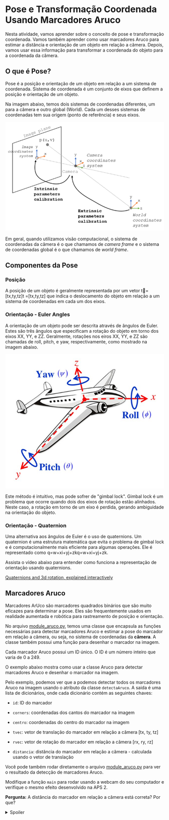 # Pose e Transformação Coordenada Usando Marcadores Aruco

Nesta atividade, vamos aprender sobre o conceito de pose e transformação coordenada. Vamos também aprender como usar marcadores Aruco para estimar a distância e orientação de um objeto em relação a câmera. Depois, vamos usar essa informação para transformar a coordenada do objeto para a coordenada da câmera.

## O que é Pose?
Pose é a posição e orientação de um objeto em relação a um sistema de coordenada. Sistema de coordenada é um conjunto de eixos que definem a posição e orientação de um objeto.

Na imagem abaixo, temos dois sistemas de coordenadas diferentes, um para a câmera e outro global (World). Cada um desses sistemas de coordenadas tem sua origem (ponto de referência) e seus eixos.  

![Pose](img/pose.png)

Em geral, quando utilizamos visão computacional, o sistema de coordenadas da câmera é o que chamamos de *camera frame* e o sistema de coordenadas global é o que chamamos de *world frame*.

## Componentes da Pose
### Posição
A posição de um objeto é geralmente representada por um vetor t⃗=[tx,ty,tz]t
=[tx​,ty​,tz​] que indica o deslocamento do objeto em relação a um sistema de coordenadas em cada um dos eixos.

### Orientação - Euler Angles
A orientação de um objeto pode ser descrita através de ângulos de Euler. Estes são três ângulos que especificam a rotação do objeto em torno dos eixos XX, YY, e ZZ. Geralmente, rotações nos eiros XX, YY, e ZZ são chamadas de roll, pitch, e yaw, respectivamente, como mostrado na imagem abaixo.

![Euler Angles](img/euler.jpg)

Este método é intuitivo, mas pode sofrer de "gimbal lock". Gimbal lock é um problema que ocorre quando dois dos eixos de rotação estão alinhados. Neste caso, a rotação em torno de um eixo é perdida, gerando ambiguidade na orientação do objeto.

### Orientação - Quaternion

Uma alternativa aos ângulos de Euler é o uso de quaternions. Um quaternion é uma estrutura matemática que evita o problema de gimbal lock e é computacionalmente mais eficiente para algumas operações. Ele é representado como q=w+xi+yj+zkq=w+xi+yj+zk.

Assista o vídeo abaixo para entender como funciona a representação de orientação usando quaternions.

[Quaternions and 3d rotation, explained interactively](https://www.youtube.com/watch?v=zjMuIxRvygQ&t=233s)

## Marcadores Aruco
Marcadores ArUco são marcadores quadrados binários que são muito eficazes para determinar a pose. Eles são frequentemente usados em realidade aumentada e robótica para rastreamento de posição e orientação.

No arquivo [module_aruco.py](module_aruco.py), temos uma classe que encapsula as funções necessárias para detectar marcadores Aruco e estimar a pose do marcador em relação a câmera, ou seja, no sistema de coordenadas da **câmera**.
A classe também possui uma função para desenhar o marcador na imagem.

Cada marcador Aruco possui um ID único. O ID é um número inteiro que varia de 0 a 249.

O exemplo abaixo mostra como usar a classe Aruco para detectar marcadores Aruco e desenhar o marcador na imagem.

Pelo exemplo, podemos ver que a podemos detectar todos os marcadores Aruco na imagem usando o atributo da classe `detectaAruco`.
A saida é uma lista de dicionários, onde cada dicionário contém as seguintes chaves:

* `id`: ID do marcador

* `corners`: coordenadas dos cantos do marcador na imagem

* `centro`: coordenadas do centro do marcador na imagem

* `tvec`: vetor de translação do marcador em relação a câmera [tx, ty, tz]

* `rvec`: vetor de rotação do marcador em relação a câmera [rx, ry, rz]

* `distancia`: distância do marcador em relação a câmera - calculada usando o vetor de translação

Você pode também rodar diretamente o arquivo [module_aruco.py](module_aruco.py) para ver o resultado da detecção de marcadores Aruco.

Modifique a função `main` para rodar usando a webcam do seu computador e verifique o mesmo efeito desenvolvido na APS 2.

**Pergunta:** A distância do marcador em relação a câmera está correta? Por que?

<p>
<details>
<summary>Spoiler</summary>

A distância do marcador em relação a câmera não está correta. Porque o arquivo de calibração utilizado foi gerado para a câmera do robô e não para a webcam do seu computador.

</details>
</p>